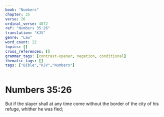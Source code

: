 ```yaml
---
book: "Numbers"
chapter: 35
verse: 26
ordinal_verse: 4872
ref: "Numbers 35:26"
translation: "KJV"
genre: "Law"
word_count: 22
topics: []
cross_references: []
grammar_tags: [contrast-opener, negation, conditional]
thematic_tags: []
tags: ["Bible","KJV","Numbers"]
---
```


# Numbers 35:26

But if the slayer shall at any time come without the border of the city of his refuge, whither he was fled;
